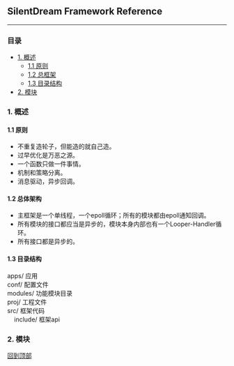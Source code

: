 ## SilentDream Framework Reference
***

### 目录
* [1. 概述](#概述)
    * [1.1 原则](原则)
    * [1.2 总框架](总框架)
    * [1.3 目录结构](目录结构)
* [2. 模块](#模块)


### 1. 概述 
#### 1.1 原则
* 不重复造轮子，但能造的就自己造。
* 过早优化是万恶之源。
* 一个函数只做一件事情。
* 机制和策略分离。
* 消息驱动，异步回调。

#### 1.2 总体架构
- 主框架是一个单线程，一个epoll循环；所有的模块都由epoll通知回调。  
- 所有模块的接口都应当是异步的，模块本身内部也有一个Looper-Handler循环。  
- 所有接口都是异步的。
 
#### 1.3 目录结构
apps/       应用   
conf/       配置文件  
modules/    功能模块目录  
proj/       工程文件  
src/        框架代码  
&nbsp;&nbsp;&nbsp;&nbsp;include/  框架api   
 
### 2. 模块
 

[回到顶部](#目录)


